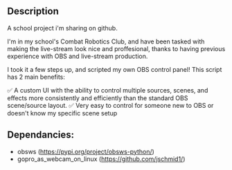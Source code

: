 
## Description

A school project i'm sharing on github.

I'm in my school's Combat Robotics Club, and have been tasked with making the live-stream look nice and proffesional, thanks to having previous experience with OBS and live-stream production.

I took it a few steps up, and scripted my own OBS control panel! This script has 2 main benefits:

:white_check_mark: A custom UI with the ability to control multiple sources, scenes, and effects more consistently and efficiently than the standard OBS scene/source layout.
:white_check_mark: Very easy to control for someone new to OBS or doesn't know my specific scene setup

## Dependancies:
+ obsws (https://pypi.org/project/obsws-python/)
+ gopro_as_webcam_on_linux (https://github.com/jschmid1/)
